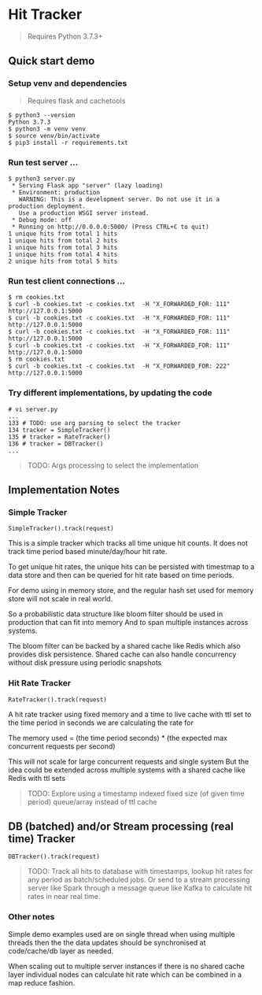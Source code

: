 # Hit Tracker

> Requires Python 3.7.3+

## Quick start demo

### Setup venv and dependencies

> Requires flask and cachetools

```
$ python3 --version
Python 3.7.3
$ python3 -m venv venv
$ source venv/bin/activate
$ pip3 install -r requirements.txt
```

### Run test server ...

```
$ python3 server.py
 * Serving Flask app "server" (lazy loading)
 * Environment: production
   WARNING: This is a development server. Do not use it in a production deployment.
   Use a production WSGI server instead.
 * Debug mode: off
 * Running on http://0.0.0.0:5000/ (Press CTRL+C to quit)
1 unique hits from total 1 hits
1 unique hits from total 2 hits
1 unique hits from total 3 hits
1 unique hits from total 4 hits
2 unique hits from total 5 hits
```

### Run test client connections ...

```
$ rm cookies.txt
$ curl -b cookies.txt -c cookies.txt  -H "X_FORWARDED_FOR: 111" http://127.0.0.1:5000
$ curl -b cookies.txt -c cookies.txt  -H "X_FORWARDED_FOR: 111" http://127.0.0.1:5000
$ curl -b cookies.txt -c cookies.txt  -H "X_FORWARDED_FOR: 111" http://127.0.0.1:5000
$ curl -b cookies.txt -c cookies.txt  -H "X_FORWARDED_FOR: 111" http://127.0.0.1:5000
$ rm cookies.txt
$ curl -b cookies.txt -c cookies.txt  -H "X_FORWARDED_FOR: 222" http://127.0.0.1:5000
```

### Try different implementations, by updating the code

```
# vi server.py
...
133 # TODO: use arg parsing to select the tracker
134 tracker = SimpleTracker()
135 # tracker = RateTracker()
136 # tracker = DBTracker()
...
```

> TODO: Args processing to select the implementation

## Implementation Notes

### Simple Tracker

`SimpleTracker().track(request)`

This is a simple tracker which tracks all time unique hit counts.
It does not track time period based minute/day/hour hit rate.

To get unique hit rates, the unique hits can be persisted with timestmap
to a data store and then can be queried for hit rate based on time periods.

For demo using in memory store, and the regular hash set used
for memory store will not scale in real world.

So a probabilistic data structure like bloom filter
should be used in  production that can fit into memory
And to span multiple instances across systems.

The bloom filter can be backed by a shared cache like Redis
which also provides disk persistence.
Shared cache can also handle concurrency without disk
pressure using periodic snapshots

### Hit Rate Tracker

`RateTracker().track(request)`

A hit rate tracker using fixed memory and a time to live cache with ttl set to
the time period in seconds we are calculating the rate for

The memory used = (the time period seconds) * (the expected max concurrent requests per second)

This will not scale for large concurrent requests and single system
But the idea could be extended across multiple systems with a shared cache like Redis with ttl sets

> TODO: Explore using a timestamp indexed fixed size (of given time period) queue/array instead of ttl cache

## DB (batched) and/or Stream processing (real time) Tracker

`DBTracker().track(request)`

> TODO: Track all hits to database with timestamps, lookup hit rates for any period as batch/scheduled jobs.
>Or send to a stream processing server like Spark through a message queue like Kafka
to calculate hit rates in near real time.

### Other notes

Simple demo examples used are on single thread when using multiple threads then the
the data updates should be synchronised at code/cache/db layer as needed.

When scaling out to multiple server instances if there is no shared cache layer individual nodes can calculate hit rate which can be combined in a map reduce fashion.

